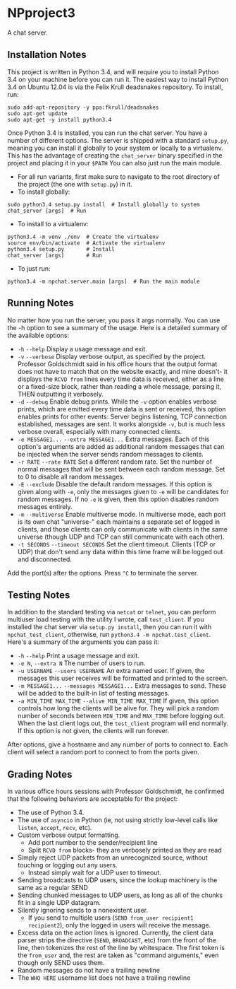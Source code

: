 NPproject3
==========

A chat server.

Installation Notes
------------------

This project is written in Python 3.4, and will require you to install Python 3.4 on your machine before you can run it. The easiest way to install Python 3.4 on Ubuntu 12.04 is via the Felix Krull deadsnakes repository. To install, run:

```
sudo add-apt-repository -y ppa:fkrull/deadsnakes
sudo apt-get update
sudo apt-get -y install python3.4
```

Once Python 3.4 is installed, you can run the chat server. You have a number of different options. The server is shipped with a standard `setup.py`, meaning you can install it globally to your system or locally to a virtualenv. This has the advantage of creating the `chat_server` binary specified in the project and placing it in your `$PATH` You can also just run the main module.

- For all run variants, first make sure to navigate to the root directory of the project (the one with `setup.py`) in it.
- To install globally:

```
sudo python3.4 setup.py install  # Install globally to system
chat_server [args]  # Run
```

- To install to a virtualenv:

```
python3.4 -m venv ./env  # Create the virtualenv
source env/bin/activate  # Activate the virtualenv
python3.4 setup.py       # Install
chat_server [args]       # Run
```

- To just run:

```
python3.4 -m npchat.server.main [args]  # Run the main module
```

Running Notes
-------------

No matter how you run the server, you pass it args normally. You can use the -h option to see a summary of the usage. Here is a detailed summary of the available options:

- `-h` `--help` Display a usage message and exit.
- `-v` `--verbose` Display verbose output, as specified by the project. Professor Goldschmidt said in his office hours that the output format does not have to match that on the website exactly, and mine doesn't- it displays the `RCVD from` lines every time data is received, either as a line or a fixed-size block, rather than reading a whole message, parsing it, THEN outputting it verbosely.
- `-d` `--debug` Enable debug prints. While the `-v` option enables verbose prints, which are emitted every time data is sent or received, this option enables prints for other events: Server begins listening, TCP connection established, messages are sent. It works alongside `-v`, but is much less verbose overall, especially with many connected clients.
- `-e MESSAGE1...` `--extra MESSAGE1...` Extra messages. Each of this option's arguments are added as additional random messages that can be injected when the server sends random messages to clients.
- `-r RATE` `--rate RATE` Set a different random rate. Set the number of normal messages that will be sent between each random message. Set to 0 to disable all random messages.
- `-E` `--exclude` Disable the default random messages. If this option is given along with `-e`, only the messages given to `-e` will be candidates for random messages. If no `-e` is given, then this option disables random messages entirely.
- `-m` `--multiverse` Enable multiverse mode. In multiverse mode, each port is its own chat "universe-" each maintains a separate set of logged in clients, and those clients can only communicate with clients in the same universe (though UDP and TCP can still communicate with each other).
- `-t SECONDS` `--timeout SECONDS` Set the client timeout. Clients (TCP or UDP) that don't send any data within this time frame will be logged out and disconnected.

Add the port(s) after the options. Press `^C` to terminate the server.

Testing Notes
-------------

In addition to the standard testing via `netcat` or `telnet`, you can perform multiuser load testing with the utility I wrote, call `test_client`. If you installed the chat server via `setup.py install`, then you can run it with `npchat_test_client`, otherwise, run `python3.4 -m npchat.test_client`. Here's a summary of the arguments you can pass it:

- `-h` `--help` Print a usage message and exit.
- `-e N`, `--extra N` The number of users to run.
- `-u USERNAME` `--users USERNAME` An extra named user. If given, the messages this user receives will be formatted and printed to the screen.
- `-m MESSAGE1...` `--messages MESSAGE1...` Extra messages to send. These will be added to the built-in list of testing messages.
- `-a MIN_TIME MAX_TIME` `--alive MIN_TIME MAX_TIME` If given, this option controls how long the clients will be alive for. They will pick a random number of seconds between `MIN_TIME` and `MAX_TIME` before logging out. When the last client logs out, the `test_client` program will end normally. If this option is not given, the clients will run forever.

After options, give a hostname and any number of ports to connect to. Each client will select a random port to connect to from the ports given.

Grading Notes
-------------

In various office hours sessions with Professor Goldschmidt, he confirmed that the following behaviors are acceptable for the project:

- The use of Python 3.4.
- The use of `asyncio` in Python (ie, not using strictly low-level calls like `listen`, `accept`, `recv`, etc).
- Custom verbose output formatting.
    - Add port number to the sender/recipient line
    - Split `RCVD from` blocks- they are verbosely printed as they are read
- Simply reject UDP packets from an unrecognized source, without touching or logging out any users.
    - Instead simply wait for a UDP user to timeout.
- Sending broadcasts to UDP users, since the lookup machinery is the same as a regular SEND
- Sending chunked messages to UDP users, as long as all of the chunks fit in a single UDP datagram.
- Silently ignoring sends to a nonexistent user.
    - If you send to multiple users (`SEND from_user recipient1 recipient2`), only the logged in users will receive the message.
- Excess data on the action lines is ignored. Currently, the client data parser strips the directive (`SEND`, `BROADCAST`, etc) from the front of the line, then tokenizes the rest of the line by whitespace. The first token is the `from_user` and, the rest are taken as "command arguments," even though only SEND uses them.
- Random messages do not have a trailing newline
- The `WHO HERE` username list does not have a trailing newline

